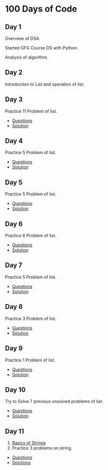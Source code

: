 # 100 Days of Code

## Day 1

Overview of DSA.

Started GFG Course DS with Python.

Analysis of algorithm.


## Day 2
Introduction to List and operation of list.

## Day 3
Practice 11 Problem of list. 
- [Questions](https://github.com/SachinMadhukar09/100-Days-Of-Code/blob/master/Array/Day%203/README.md)
- [Solution](https://github.com/SachinMadhukar09/100-Days-Of-Code/tree/master/Array/Day%203)

## Day 4
Practice 5 Problem of list.
- [Questions](https://github.com/SachinMadhukar09/100-Days-Of-Code/blob/master/Array/Day%204/README.md)
- [Solution](https://github.com/SachinMadhukar09/100-Days-Of-Code/tree/master/Array/Day%204)

## Day 5
Practice 5 Problem of list.
- [Questions](https://github.com/SachinMadhukar09/100-Days-Of-Code/blob/master/Array/Day%205/README.md)
- [Solution](https://github.com/SachinMadhukar09/100-Days-Of-Code/tree/master/Array/Day%205)

## Day 6
Practice 6 Problem of list.
- [Questions](https://github.com/SachinMadhukar09/100-Days-Of-Code/blob/master/Array/Day%206/README.md)
- [Solution](https://github.com/SachinMadhukar09/100-Days-Of-Code/tree/master/Array/Day%206)

## Day 7
Practice 5 Problem of list.
- [Questions](https://github.com/SachinMadhukar09/100-Days-Of-Code/blob/master/Array/Day%207/README.md)
- [Solution](https://github.com/SachinMadhukar09/100-Days-Of-Code/tree/master/Array/Day%207)

## Day 8
Practice 3 Problem of list.
- [Questions](https://github.com/SachinMadhukar09/100-Days-Of-Code/blob/master/Array/Day%208/README.md)
- [Solution](https://github.com/SachinMadhukar09/100-Days-Of-Code/tree/master/Array/Day%208)

## Day 9
Practice 1 Problem of list.
- [Questions](https://github.com/SachinMadhukar09/100-Days-Of-Code/blob/master/Array/Day%209/README.md)
- [Solution](https://github.com/SachinMadhukar09/100-Days-Of-Code/tree/master/Array/Day%209)

## Day 10
Try to Solve 7 previous unsolved problems of list.
- [Questions](https://github.com/SachinMadhukar09/100-Days-Of-Code/blob/master/Array/Day10/README.md)
- [Solution](https://github.com/SachinMadhukar09/100-Days-Of-Code/tree/master/Array/Day10)

## Day 11
1. [Basics of Strings](https://github.com/SachinMadhukar09/100-Days-Of-Code/blob/master/String/Day%2011/24_July_00_Basics_of_Strings.py)
2. Practice 3 problems on string.
- [Questions](https://github.com/SachinMadhukar09/100-Days-Of-Code/blob/master/String/Day%2011/README.md)
- [Solutions](https://github.com/SachinMadhukar09/100-Days-Of-Code/tree/master/String/Day%2011)